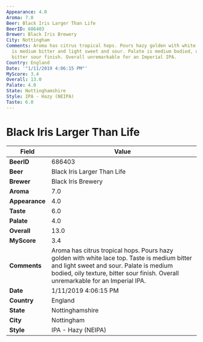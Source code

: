 ```yaml
---
Appearance: 4.0
Aroma: 7.0
Beer: Black Iris Larger Than Life
BeerID: 686403
Brewer: Black Iris Brewery
City: Nottingham
Comments: Aroma has citrus tropical hops. Pours hazy golden with white lace top. Taste
  is medium bitter and light sweet and sour. Palate is medium bodied, oily texture,
  bitter sour finish. Overall unremarkable for an Imperial IPA.
Country: England
Date: '"1/11/2019 4:06:15 PM"'
MyScore: 3.4
Overall: 13.0
Palate: 4.0
State: Nottinghamshire
Style: IPA - Hazy (NEIPA)
Taste: 6.0
---
```


# Black Iris Larger Than Life

| Field         | Value |
|---------------|-------|
| **BeerID** | 686403 |
| **Beer** | Black Iris Larger Than Life |
| **Brewer** | Black Iris Brewery |
| **Aroma** | 7.0 |
| **Appearance** | 4.0 |
| **Taste** | 6.0 |
| **Palate** | 4.0 |
| **Overall** | 13.0 |
| **MyScore** | 3.4 |
| **Comments** | Aroma has citrus tropical hops. Pours hazy golden with white lace top. Taste is medium bitter and light sweet and sour. Palate is medium bodied, oily texture, bitter sour finish. Overall unremarkable for an Imperial IPA. |
| **Date** | 1/11/2019 4:06:15 PM |
| **Country** | England |
| **State** | Nottinghamshire |
| **City** | Nottingham |
| **Style** | IPA - Hazy (NEIPA) |
